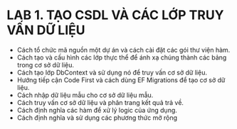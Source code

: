 # LAB 1. TẠO CSDL VÀ CÁC LỚP TRUY VẤN DỮ LIỆU

- Cách tổ chức mã nguồn một dự án và cách cài đặt các gói thư viện hàm.
- Cách tạo và cấu hình các lớp thực thể để ánh xạ chúng thành các bảng
trong cơ sở dữ liệu.
- Cách tạo lớp DbContext và sử dụng nó để truy vấn cơ sở dữ liệu.
- Hướng tiếp cận Code First và cách dùng EF Migrations để tạo cơ sở dữ liệu.
- Cách nhập dữ liệu mẫu cho cơ sở dữ liệu mẫu.
- Cách truy vấn cơ sở dữ liệu và phân trang kết quả trả về.
- Cách định nghĩa các hàm để xử lý logic của ứng dụng.
- Cách định nghĩa và sử dụng các phương thức mở rộng
